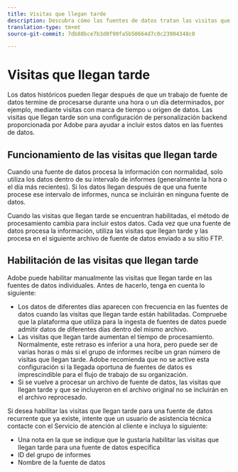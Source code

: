 ```yaml
---
title: Visitas que llegan tarde
description: Descubra cómo las fuentes de datos tratan las visitas que llegan tarde.
translation-type: tm+mt
source-git-commit: 7db88bce7b3d0f90fa5b50664d7c0c23904348c0

---
```



# Visitas que llegan tarde

Los datos históricos pueden llegar después de que un trabajo de fuente de datos termine de procesarse durante una hora o un día determinados, por ejemplo, mediante visitas con marca de tiempo u origen de datos. Las visitas que llegan tarde son una configuración de personalización backend proporcionada por Adobe para ayudar a incluir estos datos en las fuentes de datos.

## Funcionamiento de las visitas que llegan tarde

Cuando una fuente de datos procesa la información con normalidad, solo utiliza los datos dentro de su intervalo de informes (generalmente la hora o el día más recientes). Si los datos llegan después de que una fuente procese ese intervalo de informes, nunca se incluirán en ninguna fuente de datos.

Cuando las visitas que llegan tarde se encuentran habilitadas, el método de procesamiento cambia para incluir estos datos. Cada vez que una fuente de datos procesa la información, utiliza las visitas que llegan tarde y las procesa en el siguiente archivo de fuente de datos enviado a su sitio FTP.

## Habilitación de las visitas que llegan tarde

Adobe puede habilitar manualmente las visitas que llegan tarde en las fuentes de datos individuales. Antes de hacerlo, tenga en cuenta lo siguiente:

* Los datos de diferentes días aparecen con frecuencia en las fuentes de datos cuando las visitas que llegan tarde están habilitadas. Compruebe que la plataforma que utiliza para la ingesta de fuentes de datos puede admitir datos de diferentes días dentro del mismo archivo.
* Las visitas que llegan tarde aumentan el tiempo de procesamiento. Normalmente, este retraso es inferior a una hora, pero puede ser de varias horas o más si el grupo de informes recibe un gran número de visitas que llegan tarde. Adobe recomienda que no se active esta configuración si la llegada oportuna de fuentes de datos es imprescindible para el flujo de trabajo de su organización.
* Si se vuelve a procesar un archivo de fuente de datos, las visitas que llegan tarde y que se incluyeron en el archivo original no se incluirán en el archivo reprocesado.

Si desea habilitar las visitas que llegan tarde para una fuente de datos recurrente que ya existe, intente que un usuario de asistencia técnica contacte con el Servicio de atención al cliente e incluya lo siguiente:

* Una nota en la que se indique que le gustaría habilitar las visitas que llegan tarde para una fuente de datos específica
* ID del grupo de informes
* Nombre de la fuente de datos
